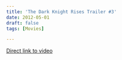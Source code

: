 ```yaml
---
title: 'The Dark Knight Rises Trailer #3'
date: 2012-05-01
draft: false
tags: [Movies]

---
```


[Direct link to video](http://www.youtube.com/watch?feature=player_embedded&v=g8evyE9TuYk)